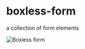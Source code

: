 boxless-form
============

a collection of form elements

![Boxless form](http://lh3.googleusercontent.com/-0cdAY9jugs8/UUIenB1cB6I/AAAAAAAAA3E/ckQ5vvsVLIU/w497-h373/boxless.jpg "Boxless form preview")
